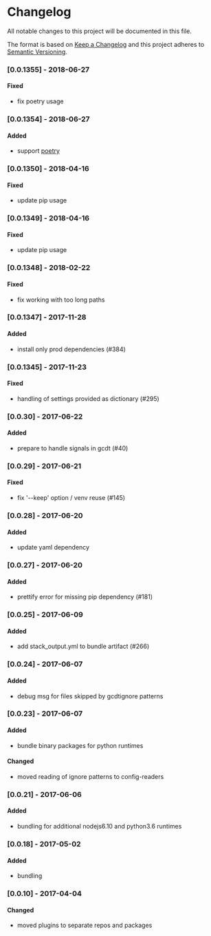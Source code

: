 # Changelog
All notable changes to this project will be documented in this file.

The format is based on [Keep a Changelog](http://keepachangelog.com/en/1.0.0/)
and this project adheres to [Semantic Versioning](http://semver.org/spec/v2.0.0.html).

### [0.0.1355] - 2018-06-27
#### Fixed
- fix poetry usage

### [0.0.1354] - 2018-06-27
#### Added
- support [poetry](https://github.com/sdispater/poetry)

### [0.0.1350] - 2018-04-16
#### Fixed
- update pip usage

### [0.0.1349] - 2018-04-16
#### Fixed
- update pip usage

### [0.0.1348] - 2018-02-22
#### Fixed
- fix working with too long paths

### [0.0.1347] - 2017-11-28
#### Added
- install only prod dependencies (#384)

### [0.0.1345] - 2017-11-23
#### Fixed
- handling of settings provided as dictionary (#295)

### [0.0.30] - 2017-06-22
#### Added
- prepare to handle signals in gcdt (#40)

### [0.0.29] - 2017-06-21
#### Fixed
- fix '--keep' option / venv reuse (#145)

### [0.0.28] - 2017-06-20
#### Added
- update yaml dependency

### [0.0.27] - 2017-06-20
#### Added
- prettify error for missing pip dependency (#181)

### [0.0.25] - 2017-06-09
#### Added
- add stack_output.yml to bundle artifact (#266)

### [0.0.24] - 2017-06-07
#### Added
- debug msg for files skipped by gcdtignore patterns

### [0.0.23] - 2017-06-07
#### Added
- bundle binary packages for python runtimes
#### Changed
- moved reading of ignore patterns to config-readers 

### [0.0.21] - 2017-06-06
#### Added
- bundling for additional nodejs6.10 and python3.6 runtimes

### [0.0.18] - 2017-05-02
#### Added
- bundling

### [0.0.10] - 2017-04-04
#### Changed
- moved plugins to separate repos and packages
